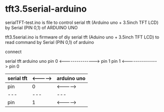 # tft3.5serial-arduino

serialTFT-test.ino is file to control serial tft (Arduino uno + 3.5inch TFT LCD) by Serial (PIN 0,1) of ARDUINO UNO 

tft3.5serial.ino is firmware of diy serial tft (Aduino uno + 3.5inch TFT LCD) to read command by Serial (PIN 0,1) of arduino


connect

serial tft           arduino uno
pin 0 <---------------> pin 1
pin 1 <---------------> pin 0

serial tft | <-----> | arduino uno 
--- | --- | --- 
pin | 0 | <-----> | 1 
--- | --- | --- | ---
pin | 1 | <-----> | 0


